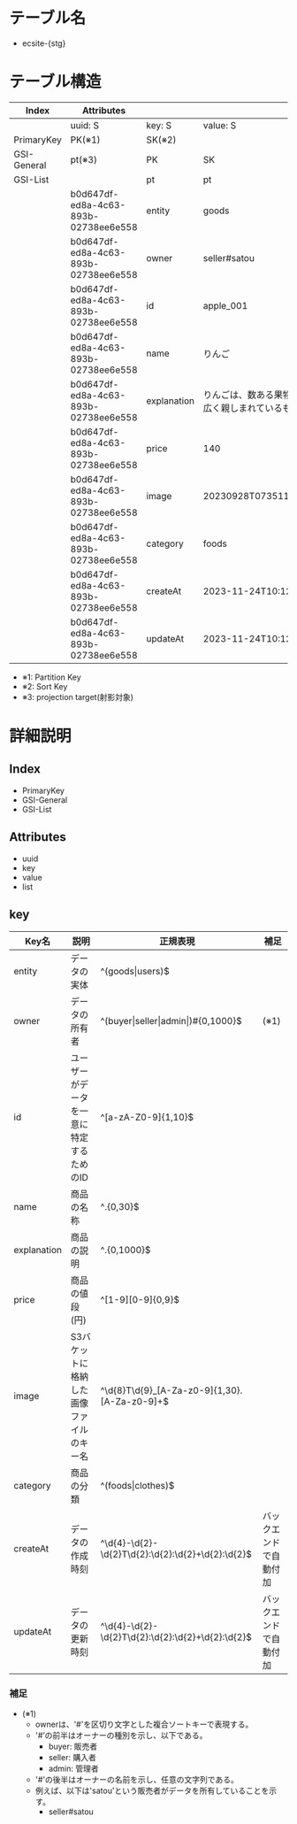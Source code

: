 # テーブル名
  - ecsite-{stg}

# テーブル構造
  |Index|Attributes||||
  |--|--|--|--|--|
  ||uuid: S|key: S|value: S|list: S|
  |PrimaryKey|PK(※1)|SK(※2)||
  |GSI-General|pt(※3)|PK|SK|
  |GSI-List||pt|pt|PK|
  ||b0d647df-ed8a-4c63-893b-02738ee6e558|entity|goods||
  ||b0d647df-ed8a-4c63-893b-02738ee6e558|owner|seller#satou|goods|
  ||b0d647df-ed8a-4c63-893b-02738ee6e558|id|apple_001|goods||
  ||b0d647df-ed8a-4c63-893b-02738ee6e558|name|りんご|goods|
  ||b0d647df-ed8a-4c63-893b-02738ee6e558|explanation|りんごは、数ある果物の中でも人々に広く親しまれているものの一つです。||
  ||b0d647df-ed8a-4c63-893b-02738ee6e558|price|140|goods|
  ||b0d647df-ed8a-4c63-893b-02738ee6e558|image|20230928T073511479_Apple.jpeg|goods|
  ||b0d647df-ed8a-4c63-893b-02738ee6e558|category|foods||
  ||b0d647df-ed8a-4c63-893b-02738ee6e558|createAt|2023-11-24T10:12:28+09:00||
  ||b0d647df-ed8a-4c63-893b-02738ee6e558|updateAt|2023-11-24T10:12:28+09:00||

  - ※1: Partition Key
  - ※2: Sort Key
  - ※3: projection target(射影対象)

# 詳細説明
## Index
  - PrimaryKey
  - GSI-General
  - GSI-List

## Attributes
  - uuid
  - key
  - value
  - list

## key
  |Key名|説明|正規表現|補足|
  |--|--|--|--|
  |entity|データの実体|^(goods\|users)$||
  |owner|データの所有者|^(buyer\|seller\|admin\|)#{0,1000}$|(※1)|
  |id|ユーザーがデータを一意に特定するためのID|^[a-zA-Z0-9]{1,10}$||
  |name|商品の名称|^.{0,30}$||
  |explanation|商品の説明|^.{0,1000}$||
  |price|商品の値段(円)|^[1-9][0-9]{0,9}$||
  |image|S3バケットに格納した画像ファイルのキー名|^\d{8}T\d{9}_[A-Za-z0-9]{1,30}\.[A-Za-z0-9]+$||
  |category|商品の分類|^(foods\|clothes)$||
  |createAt|データの作成時刻|^\d{4}-\d{2}-\d{2}T\d{2}:\d{2}:\d{2}\+\d{2}:\d{2}$|バックエンドで自動付加|
  |updateAt|データの更新時刻|^\d{4}-\d{2}-\d{2}T\d{2}:\d{2}:\d{2}\+\d{2}:\d{2}$|バックエンドで自動付加|

### 補足
  - (※1)
    - ownerは、'#'を区切り文字とした複合ソートキーで表現する。
    - '#’の前半はオーナーの種別を示し、以下である。
      - buyer: 販売者
      - seller: 購入者
      - admin: 管理者
    - '#'の後半はオーナーの名前を示し、任意の文字列である。
    - 例えば、以下は'satou'という販売者がデータを所有していることを示す。
      - seller#satou